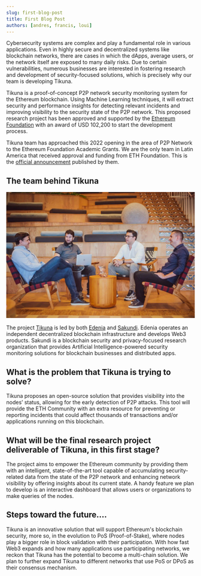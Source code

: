 ```yaml
---
slug: first-blog-post
title: First Blog Post
authors: [andres, francis, loui]
---
```


Cybersecurity systems are complex and play a fundamental role in various applications. Even in highly secure and decentralized systems like blockchain networks, there are cases in which the dApps, average users, or the network itself are exposed to many daily risks. Due to certain vulnerabilities, numerous businesses are interested in fostering research and development of security-focused solutions, which is precisely why our team is developing Tikuna.

Tikuna is a proof-of-concept P2P network security monitoring system for the Ethereum blockchain. Using Machine Learning techniques, it will extract security and performance insights for detecting relevant incidents and improving visibility to the security state of the P2P network. This proposed research project has been approved and supported by the [Ethereum Foundation](http://ethereum.org) with an award of USD 102,200 to start the development process.

Tikuna team has approached this 2022 opening in the area of P2P Network to the Ethereum Foundation Academic Grants. We are the only team in Latin America that received approval and funding from ETH Foundation. This is the [official announcement](https://blog.ethereum.org/2022/07/29/academic-grants-grantee-announce) published by them.

## The team behind Tikuna

![edenia logo](/img/second-card.webp)

The project [Tikuna](http://tikuna.io) is led by both [Edenia](http://edenia.com) and [Sakundi](http://sakundi.io). Edenia operates an independent decentralized blockchain infrastructure and develops Web3 products. Sakundi is a blockchain security and privacy-focused research organization that provides Artificial Intelligence-powered security monitoring solutions for blockchain businesses and distributed apps.

## What is the problem that Tikuna is trying to solve?

Tikuna proposes an open-source solution that provides visibility into the nodes’ status, allowing for the early detection of P2P attacks. This tool will provide the ETH Community with an extra resource for preventing or reporting incidents that could affect thousands of transactions and/or applications running on this blockchain.

## What will be the final research project deliverable of Tikuna, in this first stage?

The project aims to empower the Ethereum community by providing them with an intelligent, state-of-the-art tool capable of accumulating security-related data from the state of the P2P network and enhancing network visibility by offering insights about its current state.
A handy feature we plan to develop is an interactive dashboard that allows users or organizations to make queries of the nodes.

## Steps toward the future….

Tikuna is an innovative solution that will support Ethereum's blockchain security, more so, in the evolution to PoS (Proof-of-Stake), where nodes play a bigger role in block validation with their participation. With how fast Web3 expands and how many applications use participating networks, we reckon that Tikuna has the potential to become a multi-chain solution. We plan to further expand Tikuna to different networks that use PoS or DPoS as their consensus mechanism.
